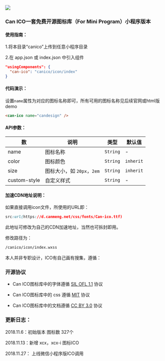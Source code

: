 ![](https://ask.qcloudimg.com/draft/1000046/ytga2y857g.png)



### Can ICO一套免费开源图标库（For Mini Program）小程序版本



#### 使用指南：

1.将本目录“canico”上传到任意小程序目录

2.在 app.json 或 index.json 中引入组件

```json
"usingComponents": {
  "can-ico": "canico/icon/index"
}
```

#### 代码演示：

设置`name`属性为对应的图标名称即可，所有可用的图标名称见后续官网或html版demo

```html
<can-ico name="candesign" />
```

#### API参数：

| 数           | 说明                       | 类型     | 默认值    |
| ------------ | -------------------------- | -------- | --------- |
| name         | 图标名称                   | `String` | -         |
| color        | 图标颜色                   | `String` | `inherit` |
| size         | 图标大小，如 `20px`，`2em` | `String` | `inherit` |
| custom-style | 自定义样式                 | `String` | -         |

#### 加速CDN地址说明：

如果直接调用icon文件，所使用的URL即：

```css
src:url(https://d.canmeng.net/css/fonts/Can-ico.ttf)
```

此地址可修改为自己的CDN加速地址，当然也可拆封即用。

修改路径为：

```html
/canico/icon/index.wxss  
```



本人并非专职设计，ICO有自己画有搜集，遵循：



### 开源协议

- Can ICO图标库中的字体遵循 [SIL OFL 1.1](http://scripts.sil.org/OFL) 协议

- Can ICO图标库中的 css 遵循 [MIT](https://opensource.org/licenses/mit-license.html) 协议

- Can ICO图标库中的文档遵循 [CC BY 3.0](http://creativecommons.org/licenses/by/3.0/) 协议


### 更新日志：



2018.11.6：初始版本 图标数 327个

2018.11.13：新增 xcx，xcx-i 图标ICO

2018.11.27： 上线微信小程序版ICO调用

